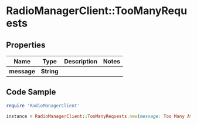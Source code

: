 # RadioManagerClient::TooManyRequests

## Properties

Name | Type | Description | Notes
------------ | ------------- | ------------- | -------------
**message** | **String** |  | 

## Code Sample

```ruby
require 'RadioManagerClient'

instance = RadioManagerClient::TooManyRequests.new(message: Too Many Attempts.)
```


